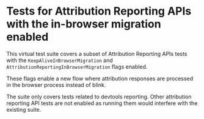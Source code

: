 # Tests for Attribution Reporting APIs with the in-browser migration enabled

This virtual test suite covers a subset of Attribution Reporting APIs tests with
the `KeepAliveInBrowserMigration` and `AttributionReportingInBrowserMigration`
flags enabled.

These flags enable a new flow where attribution responses are processed in the
browser process instead of blink.

The suite only covers tests related to devtools reporting. Other attribution
reporting API tests are not enabled as running them would interfere with the
existing suite.
